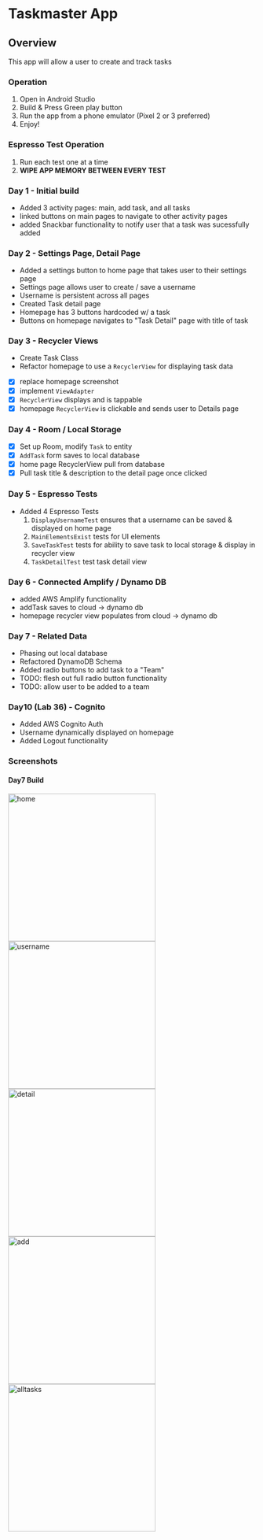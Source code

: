 # Taskmaster App

## Overview
This app will allow a user to create and track tasks

### Operation
1. Open in Android Studio
2. Build & Press Green play button
3. Run the app from a phone emulator (Pixel 2 or 3 preferred)
4. Enjoy!

### Espresso Test Operation
1. Run each test one at a time
2. **WIPE APP MEMORY BETWEEN EVERY TEST**

### Day 1 - Initial build 
- Added 3 activity pages: main, add task, and all tasks
- linked buttons on main pages to navigate to other activity pages
- added Snackbar functionality to notify user that a task was sucessfully added

### Day 2 - Settings Page, Detail Page
- Added a settings button to home page that takes user to their settings page
- Settings page allows user to create / save a username
- Username is persistent across all pages
- Created Task detail page
- Homepage has 3 buttons hardcoded w/ a task
- Buttons on homepage navigates to "Task Detail" page with title of task

### Day 3 - Recycler Views
- Create Task Class
- Refactor homepage to use a `RecyclerView` for displaying task data
- [x] replace homepage screenshot
- [x] implement `ViewAdapter` 
- [x] `RecyclerView` displays and is tappable
- [x] homepage `RecyclerView` is clickable and sends user to Details page

### Day 4 - Room / Local Storage
- [x] Set up Room, modify `Task` to entity
- [x] `AddTask` form saves to local database
- [x] home page RecyclerView pull from database
- [x] Pull task title & description to the detail page once clicked

### Day 5 - Espresso Tests
- Added 4 Espresso Tests
    1. `DisplayUsernameTest` ensures that a username can be saved & displayed on home page
    2. `MainElementsExist` tests for UI elements
    3. `SaveTaskTest` tests for ability to save task to local storage & display in recycler view
    4. `TaskDetailTest` test task detail view

### Day 6 - Connected Amplify / Dynamo DB
- added AWS Amplify functionality
- addTask saves to cloud -> dynamo db
- homepage recycler view populates from cloud -> dynamo db

### Day 7 - Related Data
- Phasing out local database
- Refactored DynamoDB Schema
- Added radio buttons to add task to a "Team"
- TODO: flesh out full radio button functionality
- TODO: allow user to be added to a team

### Day10 (Lab 36) - Cognito
- Added AWS Cognito Auth
- Username dynamically displayed on homepage
- Added Logout functionality

### Screenshots
#### Day7 Build
<img src="screenshots/main-page3.png" alt="home" width="300">
<img src="screenshots/username.png" alt="username" width="300">
<img src="screenshots/task-detail2.png" alt="detail" width="300">
<img src="screenshots/addtask.png" alt="add" width="300">
<img src="screenshots/all-tasks.png" alt="alltasks" width="300">


